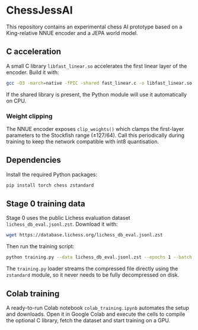 # ChessJessAI

This repository contains an experimental chess AI prototype based on a King-relative NNUE encoder and a JEPA world model.

## C acceleration

A small C library `libfast_linear.so` accelerates the first linear layer of the encoder. Build it with:

```sh
gcc -O3 -march=native -fPIC -shared fast_linear.c -o libfast_linear.so
```

If the shared library is present, the Python module will use it automatically on CPU.

### Weight clipping

The NNUE encoder exposes `clip_weights()` which clamps the first-layer
parameters to the Stockfish range (±127/64). Call this periodically during
training to keep the network compatible with int8 quantisation.

## Dependencies

Install the required Python packages:

```sh
pip install torch chess zstandard
```

## Stage 0 training data

Stage 0 uses the public Lichess evaluation dataset `lichess_db_eval.jsonl.zst`.
Download it with:

```sh
wget https://database.lichess.org/lichess_db_eval.jsonl.zst
```

Then run the training script:

```sh
python training.py --data lichess_db_eval.jsonl.zst --epochs 1 --batch 32
```

The `training.py` loader streams the compressed file directly using the
`zstandard` module, so it never needs to be fully decompressed on disk.

## Colab training

A ready-to-run Colab notebook `colab_training.ipynb` automates the setup and downloads.
Open it in Google Colab and execute the cells to compile the optional C library, fetch the dataset and start training on a GPU.

